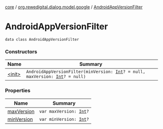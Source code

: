 [core](../../index.md) / [org.rewedigital.dialog.model.google](../index.md) / [AndroidAppVersionFilter](./index.md)

# AndroidAppVersionFilter

`data class AndroidAppVersionFilter`

### Constructors

| Name | Summary |
|---|---|
| [&lt;init&gt;](-init-.md) | `AndroidAppVersionFilter(minVersion: `[`Int`](https://kotlinlang.org/api/latest/jvm/stdlib/kotlin/-int/index.html)`? = null, maxVersion: `[`Int`](https://kotlinlang.org/api/latest/jvm/stdlib/kotlin/-int/index.html)`? = null)` |

### Properties

| Name | Summary |
|---|---|
| [maxVersion](max-version.md) | `var maxVersion: `[`Int`](https://kotlinlang.org/api/latest/jvm/stdlib/kotlin/-int/index.html)`?` |
| [minVersion](min-version.md) | `var minVersion: `[`Int`](https://kotlinlang.org/api/latest/jvm/stdlib/kotlin/-int/index.html)`?` |
